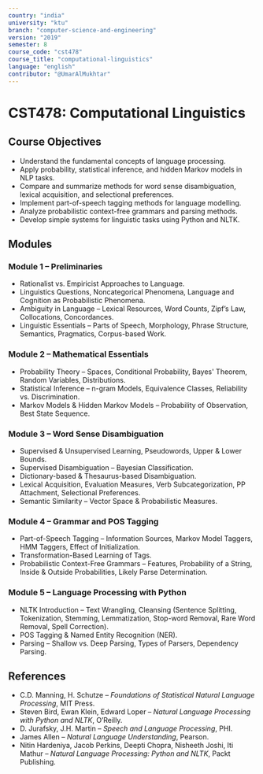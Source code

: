 ```yaml
---
country: "india"
university: "ktu"
branch: "computer-science-and-engineering"
version: "2019"
semester: 8
course_code: "cst478"
course_title: "computational-linguistics"
language: "english"
contributor: "@UmarAlMukhtar"
---
```


# CST478: Computational Linguistics  

## Course Objectives  
* Understand the fundamental concepts of language processing.  
* Apply probability, statistical inference, and hidden Markov models in NLP tasks.  
* Compare and summarize methods for word sense disambiguation, lexical acquisition, and selectional preferences.  
* Implement part-of-speech tagging methods for language modelling.  
* Analyze probabilistic context-free grammars and parsing methods.  
* Develop simple systems for linguistic tasks using Python and NLTK.  

## Modules  

### Module 1 – Preliminaries  
* Rationalist vs. Empiricist Approaches to Language.  
* Linguistics Questions, Noncategorical Phenomena, Language and Cognition as Probabilistic Phenomena.  
* Ambiguity in Language – Lexical Resources, Word Counts, Zipf’s Law, Collocations, Concordances.  
* Linguistic Essentials – Parts of Speech, Morphology, Phrase Structure, Semantics, Pragmatics, Corpus-based Work.  

### Module 2 – Mathematical Essentials  
* Probability Theory – Spaces, Conditional Probability, Bayes' Theorem, Random Variables, Distributions.  
* Statistical Inference – n-gram Models, Equivalence Classes, Reliability vs. Discrimination.  
* Markov Models & Hidden Markov Models – Probability of Observation, Best State Sequence.  

### Module 3 – Word Sense Disambiguation  
* Supervised & Unsupervised Learning, Pseudowords, Upper & Lower Bounds.  
* Supervised Disambiguation – Bayesian Classification.  
* Dictionary-based & Thesaurus-based Disambiguation.  
* Lexical Acquisition, Evaluation Measures, Verb Subcategorization, PP Attachment, Selectional Preferences.  
* Semantic Similarity – Vector Space & Probabilistic Measures.  

### Module 4 – Grammar and POS Tagging  
* Part-of-Speech Tagging – Information Sources, Markov Model Taggers, HMM Taggers, Effect of Initialization.  
* Transformation-Based Learning of Tags.  
* Probabilistic Context-Free Grammars – Features, Probability of a String, Inside & Outside Probabilities, Likely Parse Determination.  

### Module 5 – Language Processing with Python  
* NLTK Introduction – Text Wrangling, Cleansing (Sentence Splitting, Tokenization, Stemming, Lemmatization, Stop-word Removal, Rare Word Removal, Spell Correction).  
* POS Tagging & Named Entity Recognition (NER).  
* Parsing – Shallow vs. Deep Parsing, Types of Parsers, Dependency Parsing.  

## References  
* C.D. Manning, H. Schutze – *Foundations of Statistical Natural Language Processing*, MIT Press.  
* Steven Bird, Ewan Klein, Edward Loper – *Natural Language Processing with Python and NLTK*, O’Reilly.  
* D. Jurafsky, J.H. Martin – *Speech and Language Processing*, PHI.  
* James Allen – *Natural Language Understanding*, Pearson.  
* Nitin Hardeniya, Jacob Perkins, Deepti Chopra, Nisheeth Joshi, Iti Mathur – *Natural Language Processing: Python and NLTK*, Packt Publishing.  
